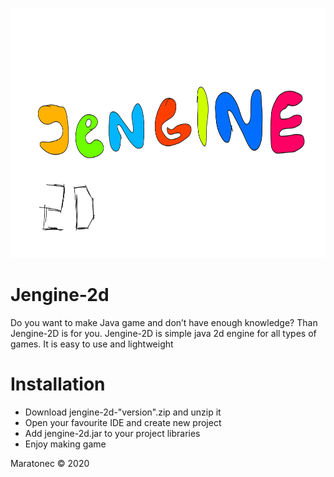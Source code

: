 <p align="center">
  <img width="600" height="400" src="0AA242A8-58B5-4B23-8BC4-2CDE703C96BB.png">
</p>

# Jengine-2d
Do you want to make Java game and don’t have enough knowledge? Than Jengine-2D is for you. Jengine-2D is simple java 2d engine for all types of games. It is easy to use and lightweight  
# Installation
- Download jengine-2d-"version".zip and unzip it
- Open your favourite IDE and create new project
- Add jengine-2d.jar to your project libraries
- Enjoy making game


Maratonec © 2020
